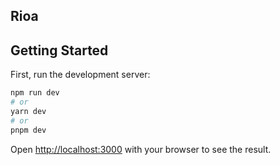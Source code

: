 ## Rioa

## Getting Started

 First, run the development server:

 ```bash
 npm run dev
 # or
 yarn dev
 # or
 pnpm dev
 ```

 Open [http://localhost:3000](http://localhost:3000) with your browser to see the result.
